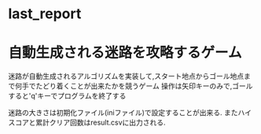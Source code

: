 # last_report　
# 自動生成される迷路を攻略するゲーム
迷路が自動生成されるアルゴリズムを実装して,スタート地点からゴール地点まで何手でたどり着くことが出来たかを競うゲーム
操作は矢印キーのみで,ゴールすると'q'キーでプログラムを終了する

迷路の大きさは初期化ファイル(iniファイル)で設定することが出来る.
またハイスコアと累計クリア回数はresult.csvに出力される.
